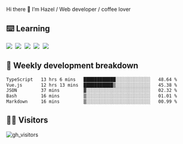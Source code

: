 
Hi there 👋 I’m Hazel / Web developer / coffee lover

## ⌨️ Learning

<samp>
 <a href="https://github.com/vuejs/core"><img src="https://api.iconify.design/logos:vue.svg" /></a>
  <a href="https://github.com/vuejs/core"><img src="https://api.iconify.design/logos:react.svg" /></a>
  <a href="https://github.com/vitejs/vite"><img src="https://api.iconify.design/logos:vitejs.svg" /></a>
  <a href="https://github.com/microsoft/TypeScript"><img src="https://api.iconify.design/logos:typescript-icon.svg" /></a> 
  <a href="https://github.com/unocss/unocss"><img src="https://api.iconify.design/logos:unocss.svg" /></a>
  

</samp>


## 🦀 Weekly development breakdown

<!--START_SECTION:waka-->

```txt
TypeScript   13 hrs 6 mins   ████████████░░░░░░░░░░░░░   48.64 %
Vue.js       12 hrs 13 mins  ███████████▒░░░░░░░░░░░░░   45.38 %
JSON         37 mins         ▓░░░░░░░░░░░░░░░░░░░░░░░░   02.32 %
Bash         16 mins         ▒░░░░░░░░░░░░░░░░░░░░░░░░   01.01 %
Markdown     16 mins         ▒░░░░░░░░░░░░░░░░░░░░░░░░   00.99 %
```

<!--END_SECTION:waka-->
## 👬🏻 Visitors

![gh_visitors](https://profile-counter.glitch.me/Hazel-Lin/count.svg)


